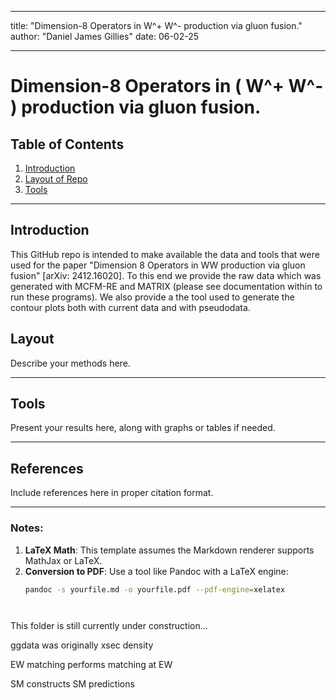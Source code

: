 
---
title: "Dimension-8 Operators in W^+ W^- production via gluon fusion."
author: "Daniel James Gillies"
date: 06-02-25

---

# Dimension-8 Operators in \( W^+ W^- \) production via gluon fusion.

## Table of Contents

1. [Introduction](#introduction)
2. [Layout of Repo](#layout)
3. [Tools](#tools)


---

## Introduction <a name="introduction"></a>

This GitHub repo is intended to make available the data and tools that were used for the paper "Dimension 8 Operators in WW production via gluon fusion" [arXiv: 2412.16020]. To this end we provide the raw data which was generated with MCFM-RE and MATRIX (please see documentation within to run these programs). We also provide a the tool used to generate the contour plots both with current data and with pseudodata. 



## Layout <a name="layout"></a>

Describe your methods here.

---

## Tools <a name="tools"></a>

Present your results here, along with graphs or tables if needed.

---

## References

Include references here in proper citation format.

---

### Notes:
1. **LaTeX Math**: This template assumes the Markdown renderer supports MathJax or LaTeX.
2. **Conversion to PDF**: Use a tool like Pandoc with a LaTeX engine:
   ```bash
   pandoc -s yourfile.md -o yourfile.pdf --pdf-engine=xelatex




This folder is still currently under construction...


ggdata was originally xsec density


EW matching performs matching at EW

SM constructs SM predictions

